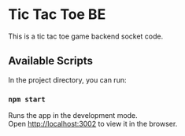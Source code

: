 # Tic Tac Toe BE
This is a tic tac toe game backend socket code.

## Available Scripts

In the project directory, you can run:

### `npm start`

Runs the app in the development mode.\
Open [http://localhost:3002](http://localhost:3002) to view it in the browser.
